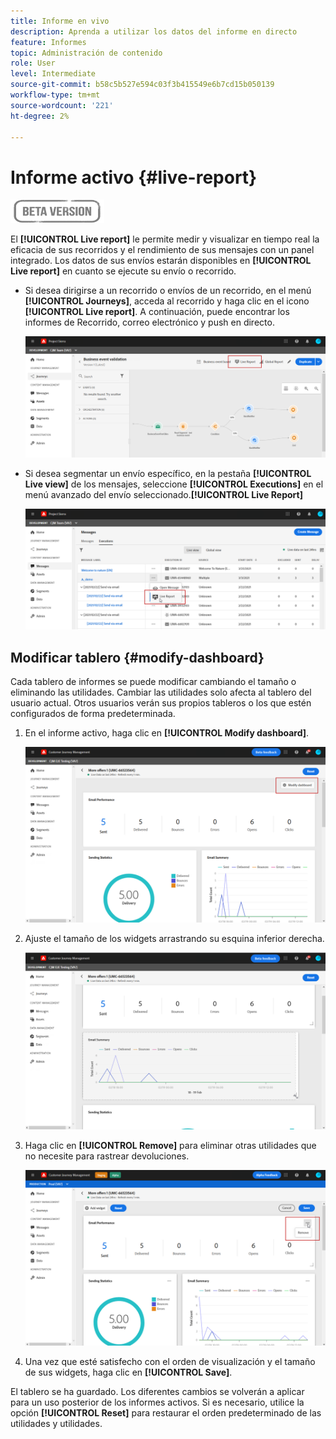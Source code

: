 ```yaml
---
title: Informe en vivo
description: Aprenda a utilizar los datos del informe en directo
feature: Informes
topic: Administración de contenido
role: User
level: Intermediate
source-git-commit: b58c5b527e594c03f3b415549e6b7cd15b050139
workflow-type: tm+mt
source-wordcount: '221'
ht-degree: 2%

---
```


# Informe activo {#live-report}

![](../assets/do-not-localize/badge.png)

El **[!UICONTROL Live report]** le permite medir y visualizar en tiempo real la eficacia de sus recorridos y el rendimiento de sus mensajes con un panel integrado.
Los datos de sus envíos estarán disponibles en **[!UICONTROL Live report]** en cuanto se ejecute su envío o recorrido.

* Si desea dirigirse a un recorrido o envíos de un recorrido, en el menú **[!UICONTROL Journeys]**, acceda al recorrido y haga clic en el icono **[!UICONTROL Live report]**. A continuación, puede encontrar los informes de Recorrido, correo electrónico y push en directo.

   ![](../assets/report_journey.png)

* Si desea segmentar un envío específico, en la pestaña **[!UICONTROL Live view]** de los mensajes, seleccione **[!UICONTROL Executions]** en el menú avanzado del envío seleccionado.**[!UICONTROL Live Report]**

   ![](../assets/report_2.png)

## Modificar tablero {#modify-dashboard}

Cada tablero de informes se puede modificar cambiando el tamaño o eliminando las utilidades. Cambiar las utilidades solo afecta al tablero del usuario actual. Otros usuarios verán sus propios tableros o los que estén configurados de forma predeterminada.

1. En el informe activo, haga clic en **[!UICONTROL Modify dashboard]**.

   ![](../assets/report_modify_1.png)

1. Ajuste el tamaño de los widgets arrastrando su esquina inferior derecha.

   ![](../assets/report_modify_2.png)

1. Haga clic en **[!UICONTROL Remove]** para eliminar otras utilidades que no necesite para rastrear devoluciones.

   ![](../assets/report_modify_3.png)

1. Una vez que esté satisfecho con el orden de visualización y el tamaño de sus widgets, haga clic en **[!UICONTROL Save]**.

El tablero se ha guardado. Los diferentes cambios se volverán a aplicar para un uso posterior de los informes activos. Si es necesario, utilice la opción **[!UICONTROL Reset]** para restaurar el orden predeterminado de las utilidades y utilidades.
